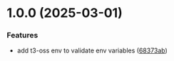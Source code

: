 # 1.0.0 (2025-03-01)


### Features

* add t3-oss env to validate env variables ([68373ab](https://github.com/dejongyeong/v3/commit/68373abdeaf4054d6cda414950437dc5e129ec33))
